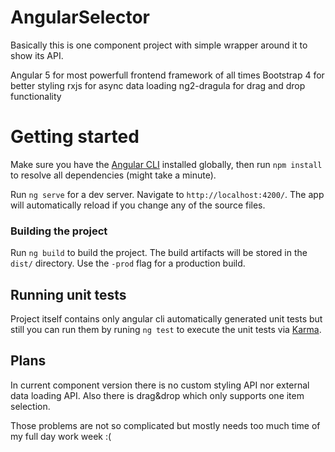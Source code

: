 # AngularSelector

Basically this is one component project with simple wrapper around it to show its API.

Angular 5 for most powerfull frontend framework of all times
Bootstrap 4 for better styling
rxjs for async data loading
ng2-dragula for drag and drop functionality

# Getting started

Make sure you have the [Angular CLI](https://github.com/angular/angular-cli#installation) installed globally, then run `npm install` to resolve all dependencies (might take a minute).

Run `ng serve` for a dev server. Navigate to `http://localhost:4200/`. The app will automatically reload if you change any of the source files.

### Building the project

Run `ng build` to build the project. The build artifacts will be stored in the `dist/` directory. Use the `-prod` flag for a production build.

## Running unit tests

Project itself contains only angular cli automatically generated unit tests but still you can run them by
runing `ng test` to execute the unit tests via [Karma](https://karma-runner.github.io).

## Plans

In current component version there is no custom styling API nor external data loading API.
Also there is drag&drop which only supports one item selection.

Those problems are not so complicated but mostly needs too much time of my full day work week :(
